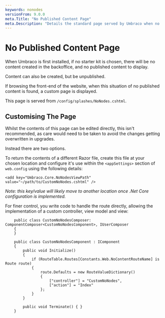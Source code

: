 ```yaml
---
keywords: nonodes
versionFrom: 9.0.0
meta.Title: "No Published Content Page"
meta.Description: "Details the standard page served by Umbraco when no published content is available."
---
```

# No Published Content Page

When Umbraco is first installed, if no starter kit is chosen, there will be no content created in the backoffice, and no published content to display.

Content can also be created, but be unpublished.

If browsing the front-end of the website, when this situation of no published content is found, a custom page is displayed.

This page is served from `/config/splashes/NoNodes.cshtml`.

## Customising The Page

Whilst the contents of this page can be edited directly, this isn't recommended, as care would need to be taken to avoid the changes getting overwritten in upgrades.

Instead there are two options.

To return the contents of a different Razor file, create this file at your chosen location and configure it's use within the `<appSettings>` section of `web.config` using the following details:

```
<add key="Umbraco.Core.NoNodesViewPath" value="~/path/to/CustomNoNodes.cshtml" />
```

*Note: this key/value will likely move to another location once .Net Core configuration is implemented.*

For finer control, you write code to handle the route directly, allowing the implementation of a custom controller, view model and view:

```
    public class CustomNoNodesComposer: ComponentComposer<CustomNoNodesComponent>, IUserComposer
    {
    }

    public class CustomNoNodesComponent : IComponent
    {
        public void Initialize()
        {
            if (RouteTable.Routes[Constants.Web.NoContentRouteName] is Route route)
            {
                route.Defaults = new RouteValueDictionary()
                {
                    ["controller"] = "CustomNoNodes",
                    ["action"] = "Index"
                };
            }
        }

        public void Terminate() { }
    }
```


